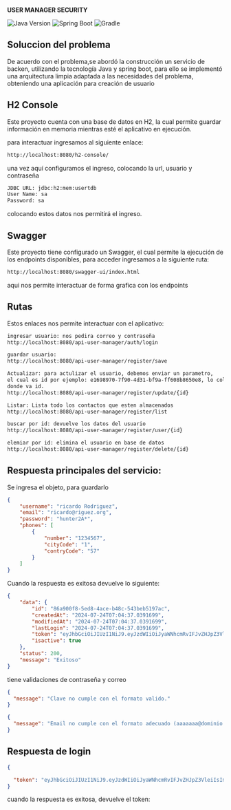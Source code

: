 **USER MANAGER SECURITY**



![Java Version](https://img.shields.io/badge/Java-17(LTS)-red?logo=java)
![Spring Boot](https://img.shields.io/badge/Spring&nbsp;Boot-3.3.2-success?logo=springboot)
![Gradle](https://img.shields.io/badge/Gradle-8.2.1-success?logo=Gradle)

## Soluccion del problema
De acuerdo con el problema,se abordó la construcción un servicio de backen, utilizando la tecnología Java y spring boot, para ello se implementó una arquitectura limpia adaptada a las necesidades del problema, obteniendo una aplicación para creación de usuario



## H2 Console
Este proyecto cuenta con una base de datos en H2, la cual permite guardar información en memoria mientras esté
el aplicativo en ejecución.


para interactuar ingresamos  al siguiente enlace:


```sh
http://localhost:8080/h2-console/
```
una vez aquí configuramos el ingreso, colocando  la url, usuario y contraseña
```sh
JDBC URL: jdbc:h2:mem:usertdb
User Name: sa
Password: sa
```
colocando estos datos nos permitirá el ingreso.
## Swagger
Este proyecto  tiene configurado un Swagger, el cual permite la ejecución de los endpoints disponibles,
para acceder ingresamos a la  siguiente ruta:

```sh
http://localhost:8080/swagger-ui/index.html
```
aqui nos permite interactuar de forma grafica con los endpoints

## Rutas
Estos enlaces nos permite interactuar con el aplicativo:


```sh
ingresar usuario: nos pedira correo y contraseña
http://localhost:8080/api-user-manager/auth/login

```

```sh
guardar usuario:
http://localhost:8080/api-user-manager/register/save
```

```sh
Actualizar: para actulizar el usuario, debemos enviar un parametro,
el cual es id por ejemplo: e1698970-7f90-4d31-bf9a-ff608b8650e8, lo colcamos 
donde va id.
http://localhost:8080/api-user-manager/register/update/{id}
```


```sh
Listar: Lista todo los contactos que esten almacenados
http://localhost:8080/api-user-manager/register/list
```

```sh
buscar por id: devuelve los datos del usuario
http://localhost:8080/api-user-manager/register/user/{id}
```
```sh
elemiar por id: elimina el usuario en base de datos
http://localhost:8080/api-user-manager/register/delete/{id}
```

## Respuesta principales del servicio:
Se ingresa el objeto, para guardarlo
```JSON
{
    "username": "ricardo Rodriguez",
    "email": "ricardo@riguez.org",
    "password": "hunter2A*",
    "phones": [
        {
            "number": "1234567",
            "cityCode": "1",
            "contryCode": "57"
        }
    ]
}
```
Cuando la respuesta es exitosa devuelve lo siguiente:
```JSON
{
    "data": {
        "id": "86a900f8-5ed8-4ace-b48c-543beb5197ac",
        "createdAt": "2024-07-24T07:04:37.0391699",
        "modifiedAt": "2024-07-24T07:04:37.0391699",
        "lastLogin": "2024-07-24T07:04:37.0391699",
        "token": "eyJhbGciOiJIUzI1NiJ9.eyJzdWIiOiJyaWNhcmRvIFJvZHJpZ3VleiIsImlhdCI6MTcyMTgyMjY3NywiZXhwIjoxNzIxODI0MTE3fQ.NZn0xIjbViXEsnyHiza9FHHBjvLn9A_JBYEWcFx3kyg",
        "isactive": true
    },
    "status": 200,
    "message": "Exitoso"
}
```
tiene validaciones de contraseña y correo

```JSON
{
  "message": "Clave no cumple con el formato valido."
}
```

```JSON
{
  "message": "Email no cumple con el formato adecuado (aaaaaaa@dominio.cl)"
}
```
## Respuesta de login
```JSON
{

  "token": "eyJhbGciOiJIUzI1NiJ9.eyJzdWIiOiJyaWNhcmRvIFJvZHJpZ3VleiIsImlhdCI6MTcyMTg0NTM4MywiZXhwIjoxNzIxODQ2ODIzfQ.qLMTUb_ttQ3tHczpI-r1IA4I018ZNUQhQEarPpu-Ncg"
}
```
cuando la respuesta es exitosa, devuelve el token: